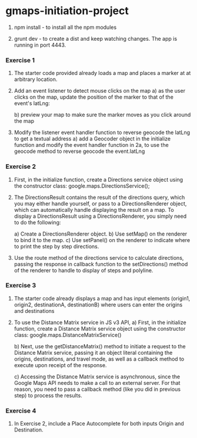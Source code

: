 # gmaps-initiation-project

1) npm install - to install all the npm modules

2) grunt dev - to create a dist and keep watching changes. The app is running in port 4443.

### Exercise 1

1. The starter code provided already loads a map and places a marker at at arbitrary location.

2. Add an event listener to detect mouse clicks on the map
	a) as the user clicks on the map, update the position of the marker to that of the event's latLng:

	b) preview your map to make sure the marker moves as you click around the map

3. Modify the listener event handler function to reverse geocode the latLng to get a textual address
 	a) add a Geocoder object in the initialize function and  modify the event handler function in 2a,
     to use the geocode method to reverse geocode the event.latLng

### Exercise 2

1) First, in the initialize function, create a Directions service object using the constructor class: google.maps.DirectionsService();

2) The DirectionsResult contains the result of the directions query, which you may either handle yourself, or pass to a DirectionsRenderer object, which can automatically handle displaying the result on a map. To display a DirectionsResult using a DirectionsRenderer, you simply need to do the following:

	a) Create a DirectionsRenderer object.
	b) Use setMap() on the renderer to bind it to the map.
	c) Use setPanel() on the renderer to indicate where to print the step by step directions.
	
3) Use the route method of the directions service to calculate directions, passing the response in callback function to the setDirections() method of the renderer to handle to display of steps and polyline.


### Exercise 3

1. The starter code already displays a map and has input elements (origin1, origin2, destinationA, destinationB) where users can enter the origins and destinations

2. To use the Distance Matrix service in JS v3 API,
	a) First, in the initialize function, create a Distance Matrix service object using the constructor class: google.maps.DistanceMatrixService()

	b) Next, use the getDistanceMatrix() method to initiate a request to the Distance Matrix service, passing it an object literal containing the origins, destinations, and travel mode, as well as a callback method to execute upon receipt of the response.

	c) Accessing the Distance Matrix service is asynchronous, since the Google Maps API needs to make a call to an external server. For that reason, you need to pass a callback method (like you did in previous step) to process the results.
	
### Exercise 4

1. In Exercise 2, include a Place Autocomplete for both inputs Origin and Destination. 
